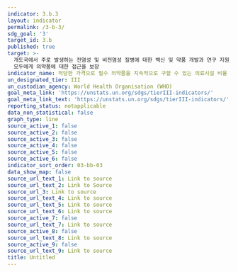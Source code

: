 ```yaml
---
indicator: 3.b.3
layout: indicator
permalink: /3-b-3/
sdg_goal: '3'
target_id: 3.b
published: true
target: >-
  개도국에서 주로 발생하는 전염성 및 비전염성 질병에 대한 백신 및 약품 개발과 연구 지원, 저렴한 가격의 필수 의약품 및 백신의 제공, 특히
  모두에게 의약품에 대한 접근을 보장 
indicator_name: 적당한 가격으로 필수 의약품을 지속적으로 구할 수 있는 의료시설 비율
un_designated_tier: III
un_custodian_agency: World Health Organisation (WHO)
goal_meta_link: 'https://unstats.un.org/sdgs/tierIII-indicators/'
goal_meta_link_text: 'https://unstats.un.org/sdgs/tierIII-indicators/'
reporting_status: notapplicable
data_non_statistical: false
graph_type: line
source_active_1: false
source_active_2: false
source_active_3: false
source_active_4: false
source_active_5: false
source_active_6: false
indicator_sort_order: 03-bb-03
data_show_map: false
source_url_text_1: Link to source
source_url_text_2: Link to Source
source_url_3: Link to source
source_url_text_4: Link to source
source_url_text_5: Link to source
source_url_text_6: Link to source
source_active_7: false
source_url_text_7: Link to source
source_active_8: false
source_url_text_8: Link to source
source_active_9: false
source_url_text_9: Link to source
title: Untitled
---
```


